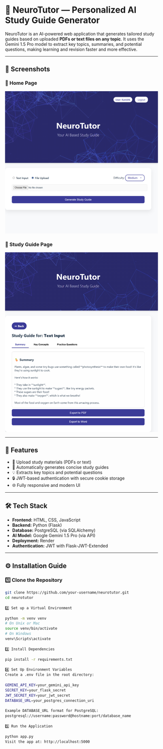 # 🧠 NeuroTutor — Personalized AI Study Guide Generator

NeuroTutor is an AI-powered web application that generates tailored study guides based on uploaded **PDFs or text files on any topic**. It uses the Gemini 1.5 Pro model to extract key topics, summaries, and potential questions, making learning and revision faster and more effective.

---

## 📸 Screenshots

### 🔹 Home Page
![Home Page Screenshot](assets/home.png)

### 🔹 Study Guide Page
![Study Page Screenshot](assets/study.png)

---

## 🚀 Features

- 📄 Upload study materials (PDFs or text)
- 🧠 Automatically generates concise study guides
- 💡 Extracts key topics and potential questions
- 🔒 JWT-based authentication with secure cookie storage
- 🌐 Fully responsive and modern UI

---

## 🛠️ Tech Stack

- **Frontend:** HTML, CSS, JavaScript
- **Backend:** Python (Flask)
- **Database:** PostgreSQL (via SQLAlchemy)
- **AI Model:** Google Gemini 1.5 Pro (via API)
- **Deployment:** Render
- **Authentication:** JWT with Flask-JWT-Extended

---

## ⚙️ Installation Guide

### 1️⃣ Clone the Repository

```bash
git clone https://github.com/your-username/neurotutor.git
cd neurotutor

2️⃣ Set up a Virtual Environment

python -m venv venv
# On Unix or Mac
source venv/bin/activate
# On Windows
venv\Scripts\activate

3️⃣ Install Dependencies

pip install -r requirements.txt

4️⃣ Set Up Environment Variables
Create a .env file in the root directory:

GEMINI_API_KEY=your_gemini_api_key
SECRET_KEY=your_flask_secret
JWT_SECRET_KEY=your_jwt_secret
DATABASE_URL=your_postgres_connection_uri

Example DATABASE_URL format for PostgreSQL:
postgresql://username:password@hostname:port/database_name

5️⃣ Run the Application

python app.py
Visit the app at: http://localhost:5000